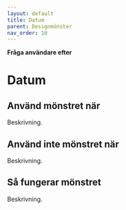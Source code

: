 ```yaml
---
layout: default
title: Datum
parent: Designmönster
nav_order: 10
---
```


**Fråga användare efter**

# Datum

## Använd mönstret när

Beskrivning.

## Använd inte mönstret när

Beskrivning.

## Så fungerar mönstret

Beskrivning.
